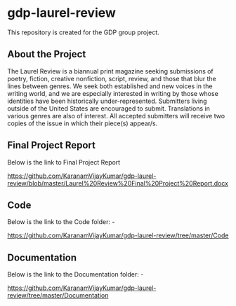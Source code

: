 # gdp-laurel-review
This repository is created for the GDP group project.

## About the Project

The Laurel Review is a biannual print magazine seeking submissions of poetry, fiction, creative nonfiction, script, review, and those that blur the lines between genres. We seek both established and new voices in the writing world, and we are especially interested in writing by those whose identities have been historically under-represented. Submitters living outside of the United States are encouraged to submit. Translations in various genres are also of interest. All accepted submitters will receive two copies of the issue in which their piece(s) appear/s.

## Final Project Report

Below is the link to Final Project Report

<https://github.com/KaranamVijayKumar/gdp-laurel-review/blob/master/Laurel%20Review%20Final%20Project%20Report.docx>

## Code

Below is the link to the Code folder: -

<https://github.com/KaranamVijayKumar/gdp-laurel-review/tree/master/Code>

## Documentation

Below is the link to the Documentation folder: -

<https://github.com/KaranamVijayKumar/gdp-laurel-review/tree/master/Documentation>
